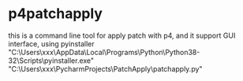 # p4patchapply

this is a command line tool for apply patch with p4, and it support GUI interface, using pyinstaller
"C:\Users\xxx\AppData\Local\Programs\Python\Python38-32\Scripts\pyinstaller.exe" "C:\Users\xxx\PycharmProjects\PatchApply\patchapply.py"
